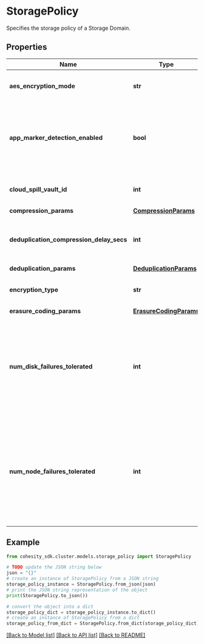 # StoragePolicy

Specifies the storage policy of a Storage Domain.

## Properties

Name | Type | Description | Notes
------------ | ------------- | ------------- | -------------
**aes_encryption_mode** | **str** | Specifies the encryption mode for a Storage Domain. | [optional] 
**app_marker_detection_enabled** | **bool** | Specifies whether app marker detection is enabled. When enabled, app markers will be removed from data and put in separate chunks. | [optional] 
**cloud_spill_vault_id** | **int** | Specifies the vault id assigned for cloud spill for a Storage Domain. | [optional] 
**compression_params** | [**CompressionParams**](CompressionParams.md) |  | [optional] 
**deduplication_compression_delay_secs** | **int** | Specifies the time in seconds when deduplication and compression of the Storage Domain starts. | [optional] 
**deduplication_params** | [**DeduplicationParams**](DeduplicationParams.md) |  | [optional] 
**encryption_type** | **str** | Specifies the encryption type for a Storage Domain. | [optional] 
**erasure_coding_params** | [**ErasureCodingParams**](ErasureCodingParams.md) |  | [optional] 
**num_disk_failures_tolerated** | **int** | Specifies the number of disk failures to tolerate for a Storage Domain. By default, this field is 1 for cluster with three or more nodes. If erasure coding is enabled, this field will be the same as numCodedStripes. | [optional] 
**num_node_failures_tolerated** | **int** | Specifies the number of node failures to tolerate for a Storage Domain. By default this field is replication factor minus 1 for replication chunk files and is the same as numCodedStripes for erasure coding chunk files. | [optional] 

## Example

```python
from cohesity_sdk.cluster.models.storage_policy import StoragePolicy

# TODO update the JSON string below
json = "{}"
# create an instance of StoragePolicy from a JSON string
storage_policy_instance = StoragePolicy.from_json(json)
# print the JSON string representation of the object
print(StoragePolicy.to_json())

# convert the object into a dict
storage_policy_dict = storage_policy_instance.to_dict()
# create an instance of StoragePolicy from a dict
storage_policy_from_dict = StoragePolicy.from_dict(storage_policy_dict)
```
[[Back to Model list]](../README.md#documentation-for-models) [[Back to API list]](../README.md#documentation-for-api-endpoints) [[Back to README]](../README.md)


